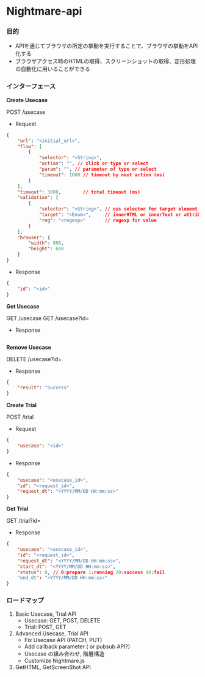 Nightmare-api
=============

### 目的

- APIを通じてブラウザの所定の挙動を実行することで、ブラウザの挙動をAPI化する
- ブラウザアクセス時のHTMLの取得、スクリーンショットの取得、定形処理の自動化に用いることができる

### インターフェース

**Create Usecase**

POST /usecase

- Request

```json
{
    "url": "<initial_url>",
    "flow": [
        {
            "selector": "<String>",
            "action": "", // click or type or select
            "param": "", // parameter of type or select
            "timeout": 1000 // timeout by next action (ms)
        }
    ],
    "timeout": 3000,        // total timeout (ms)
    "validation": [
        {
            "selector": "<String>", // css selector for target element
            "target": "<Enum>",     // innerHTML or innerText or attribute([attr])
            "reg": "<regexp>"       // regexp for value
        }
    ],
    "browser": {
        "width": 800,
        "height": 600
    }
}
```

- Response

```json
{
    "id": "<id>"
}
```

**Get Usecase**

GET /usecase
GET /usecase?id=<id>

- Response

```
```

**Remove Usecase**

DELETE /usecase?id=<id>

- Response

```json
{
    "result": "Success"
}
```

**Create Trial**

POST /trial

- Request

```json
{
    "usecase": "<id>"
}
```

- Response

```json
{
    "usecase": "<usecase_id>",
    "id": "<request_id>",
    "request_dt": "<YYYY/MM/DD HH:mm:ss>"
}
```

**Get Trial**

GET /trial?id=<id>

- Response

```json
{
    "usecase": "<usecase_id>",
    "id": "<request_id>",
    "request_dt": "<YYYY/MM/DD HH:mm:ss>",
    "start_dt": "<YYYY/MM/DD HH:mm:ss>",
    "status": 0, // 0:prepare 1:running 20:success 40:fail
    "end_dt": "<YYYY/MM/DD HH:mm:ss>"
}
```


### ロードマップ

1. Basic Usecase, Trial API
    - Usecase: GET, POST, DELETE
    - Trial: POST, GET
2. Advanced Usecase, Trial API
    - Fix Usecase API (PATCH, PUT)
    - Add callback parameter ( or pubsub API?)
    - Usecase の組み合わせ, 階層構造
    - Customize Nightmare.js
3. GetHTML, GetScreenShot API